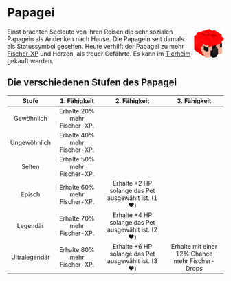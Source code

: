 # Papagei

<img align="right" width="70" eight="75" src="../../../assets/image/pets/Papagei.png">

Einst brachten Seeleute von ihren Reisen die sehr sozialen Papagein als Andenken nach Hause. Die Papagein seit damals als Statussymbol gesehen. Heute verhilft der Papagei zu mehr [Fischer-XP](../../pages/skills/fischer.md) und Herzen, als treuer Gefährte. Es kann im [Tierheim](../../pages/gebäude/tierheim.md) gekauft werden.


## Die verschiedenen Stufen des Papagei

| Stufe | 1. Fähigkeit | 2. Fähigkeit | 3. Fähigkeit |
|:-:|:-:|:-:|:-:|
| Gewöhnlich | Erhalte 20% mehr Fischer-XP. |
| Ungewöhnlich | Erhalte 40% mehr Fischer-XP. |
| Selten | Erhalte 50% mehr Fischer-XP. |
| Episch | Erhalte 60% mehr Fischer-XP. | Erhalte +2 HP solange das Pet ausgewählt ist. (1 :heart:) |
| Legendär | Erhalte 70% mehr Fischer-XP. | Erhalte +4 HP solange das Pet ausgewählt ist. (2 :heart:) |
| Ultralegendär | Erhalte 80% mehr Fischer-XP. | Erhalte +6 HP solange das Pet ausgewählt ist. (3 :heart:) | Erhalte mit einer 12% Chance mehr Fischer-Drops |
